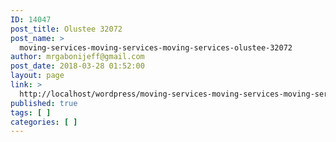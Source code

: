 ```yaml
---
ID: 14047
post_title: Olustee 32072
post_name: >
  moving-services-moving-services-moving-services-olustee-32072
author: mrgabonijeff@gmail.com
post_date: 2018-03-28 01:52:00
layout: page
link: >
  http://localhost/wordpress/moving-services-moving-services-moving-services-olustee-32072/
published: true
tags: [ ]
categories: [ ]
---
```

